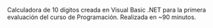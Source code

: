 Calculadora de 10 dígitos creada en Visual Basic .NET para la primera evaluación del curso de Programación.
Realizada en ~90 minutos.
